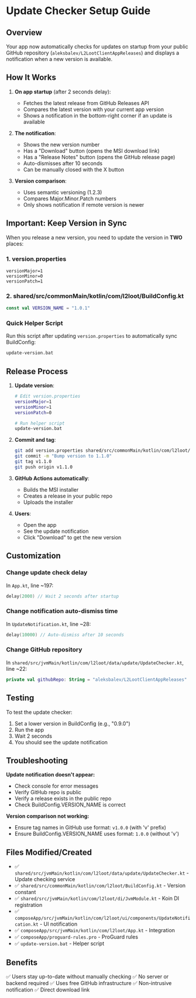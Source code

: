 # Update Checker Setup Guide

## Overview

Your app now automatically checks for updates on startup from your public GitHub repository (`aleksbalev/L2LootClientAppReleases`) and displays a notification when a new version is available.

## How It Works

1. **On app startup** (after 2 seconds delay):
   - Fetches the latest release from GitHub Releases API
   - Compares the latest version with your current app version
   - Shows a notification in the bottom-right corner if an update is available

2. **The notification**:
   - Shows the new version number
   - Has a "Download" button (opens the MSI download link)
   - Has a "Release Notes" button (opens the GitHub release page)
   - Auto-dismisses after 10 seconds
   - Can be manually closed with the X button

3. **Version comparison**:
   - Uses semantic versioning (1.2.3)
   - Compares Major.Minor.Patch numbers
   - Only shows notification if remote version is newer

## Important: Keep Version in Sync

When you release a new version, you need to update the version in **TWO** places:

### 1. version.properties
```properties
versionMajor=1
versionMinor=0
versionPatch=1
```

### 2. shared/src/commonMain/kotlin/com/l2loot/BuildConfig.kt
```kotlin
const val VERSION_NAME = "1.0.1"
```

### Quick Helper Script

Run this script after updating `version.properties` to automatically sync BuildConfig:
```bash
update-version.bat
```

## Release Process

1. **Update version**:
   ```bash
   # Edit version.properties
   versionMajor=1
   versionMinor=1
   versionPatch=0
   
   # Run helper script
   update-version.bat
   ```

2. **Commit and tag**:
   ```bash
   git add version.properties shared/src/commonMain/kotlin/com/l2loot/BuildConfig.kt
   git commit -m "Bump version to 1.1.0"
   git tag v1.1.0
   git push origin v1.1.0
   ```

3. **GitHub Actions automatically**:
   - Builds the MSI installer
   - Creates a release in your public repo
   - Uploads the installer

4. **Users**:
   - Open the app
   - See the update notification
   - Click "Download" to get the new version

## Customization

### Change update check delay
In `App.kt`, line ~197:
```kotlin
delay(2000) // Wait 2 seconds after startup
```

### Change notification auto-dismiss time
In `UpdateNotification.kt`, line ~28:
```kotlin
delay(10000) // Auto-dismiss after 10 seconds
```

### Change GitHub repository
In `shared/src/jvmMain/kotlin/com/l2loot/data/update/UpdateChecker.kt`, line ~22:
```kotlin
private val githubRepo: String = "aleksbalev/L2LootClientAppReleases"
```

## Testing

To test the update checker:

1. Set a lower version in BuildConfig (e.g., "0.9.0")
2. Run the app
3. Wait 2 seconds
4. You should see the update notification

## Troubleshooting

**Update notification doesn't appear:**
- Check console for error messages
- Verify GitHub repo is public
- Verify a release exists in the public repo
- Check BuildConfig.VERSION_NAME is correct

**Version comparison not working:**
- Ensure tag names in GitHub use format: `v1.0.0` (with 'v' prefix)
- Ensure BuildConfig.VERSION_NAME uses format: `1.0.0` (without 'v')

## Files Modified/Created

- ✅ `shared/src/jvmMain/kotlin/com/l2loot/data/update/UpdateChecker.kt` - Update checking service
- ✅ `shared/src/commonMain/kotlin/com/l2loot/BuildConfig.kt` - Version constant
- ✅ `shared/src/jvmMain/kotlin/com/l2loot/di/JvmModule.kt` - Koin DI registration
- ✅ `composeApp/src/jvmMain/kotlin/com/l2loot/ui/components/UpdateNotification.kt` - UI notification
- ✅ `composeApp/src/jvmMain/kotlin/com/l2loot/App.kt` - Integration
- ✅ `composeApp/proguard-rules.pro` - ProGuard rules
- ✅ `update-version.bat` - Helper script

## Benefits

✅ Users stay up-to-date without manually checking
✅ No server or backend required
✅ Uses free GitHub infrastructure
✅ Non-intrusive notification
✅ Direct download link


